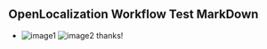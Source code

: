 ## OpenLocalization Workflow Test MarkDown
* ![image1](.\fddbf4b4-1bb8-4e85-83e3-53d314a724f1.PNG)   ![image2](.\eb6a81fc-45f6-4461-91e4-888dcaec17b4.png) 
thanks!